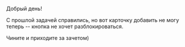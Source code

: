 Добрый день!

С прошлой задачей справились, но вот карточку добавить не могу теперь -- кнопка не хочет разблокироваться.

Чините и приходите за зачетом)

